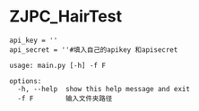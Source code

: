 # ZJPC_HairTest

```
api_key = ''
api_secret = ''#填入自己的apikey 和apisecret
```

```
usage: main.py [-h] -f F

options:
  -h, --help  show this help message and exit
  -f F        输入文件夹路径
```

